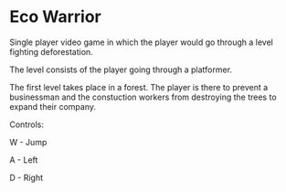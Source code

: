 # Eco Warrior
Single player video game in which the player would go through a level fighting deforestation.

The level consists of the player going through a platformer.

The first level takes place in a forest. The player is there to prevent a businessman and the constuction workers from destroying the trees to expand their company.

Controls: 

W - Jump

A - Left

D - Right

